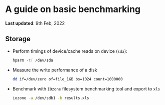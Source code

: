 # A guide on basic benchmarking

**Last updated**: 9th Feb, 2022

## Storage

* Perform timings of device/cache reads on device (`sda`):

    ```bash
    hparm -tT /dev/sda
    ```

* Measure the write performance of a disk

    ```bash
    dd if=/dev/zero of=file_1GB bs=1024 count=1000000
    ```

* Benchmark with `IOzone` filesystem benchmarking tool and export to `xls`

    ```bash
    iozone -a /dev/sdb1 -b results.xls
    ```
